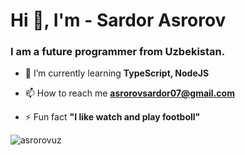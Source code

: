 <h1>Hi 👋, I'm - Sardor Asrorov</h1>


<h3>I am a future programmer from Uzbekistan.</h3>

- 🌱 I’m currently learning **TypeScript, NodeJS**

- 📫 How to reach me **asrorovsardor07@gmail.com**

- ⚡ Fun fact **"I like watch and play footboll"** 


<p><img align="center" src="https://github-readme-streak-stats.herokuapp.com/?user=asrorovuz&theme=dark" alt="asrorovuz" /></p>
